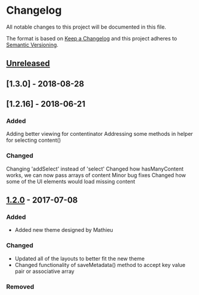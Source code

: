 # Changelog
All notable changes to this project will be documented in this file.

The format is based on [Keep a Changelog](http://keepachangelog.com/en/1.0.0/)
and this project adheres to [Semantic Versioning](http://semver.org/spec/v2.0.0.html).

## [Unreleased]


## [1.3.0] - 2018-08-28


## [1.2.16] - 2018-06-21
### Added
Adding better viewing for contentinator
Addressing some methods in helper for selecting content()

### Changed
Changing 'addSelect' instead of 'select'
Changed how hasManyContent works, we can now pass arrays of content
Minor bug fixes
Changed how some of the UI elements would load missing content


## [1.2.0] - 2017-07-08
### Added
- Added new theme designed by Mathieu

### Changed
- Updated all of the layouts to better fit the new theme
- Changed functionality of saveMetadata() method to accept key value pair or associative array

### Removed


[Unreleased]: https://github.com/olivierlacan/keep-a-changelog/compare/v1.0.0...HEAD
[1.2.0]: https://github.com/olivierlacan/keep-a-changelog/compare/v0.3.0...v1.0.0
